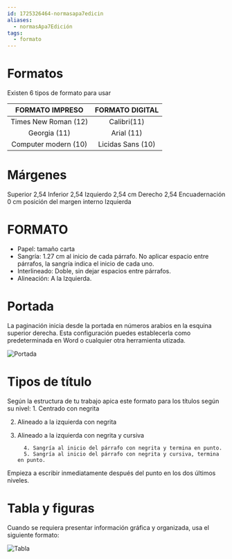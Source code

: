 ```yaml
---
id: 1725326464-normasapa7edicin
aliases:
  - normasApa7Edición
tags:
  - formato
---
```


# Formatos

Existen 6 tipos de formato para usar

|FORMATO IMPRESO | FORMATO DIGITAL |
|:--------------:|:----------------:|
|Times New Roman (12)| Calibri(11)|
|Georgia (11)| Arial (11)|
|Computer modern (10) | Licidas Sans (10)|

# Márgenes

Superior 2,54  Inferior 2,54
Izquierdo 2,54 cm Derecho 2,54
Encuadernación 0 cm posición del margen interno Izquierda

# FORMATO

- Papel: tamaño carta
- Sangría: 1.27 cm al inicio de cada párrafo. No aplicar espacio entre párrafos, la sangría indica el inicio de cada uno.
- Interlineado: Doble, sin dejar espacios entre párrafos.
- Alineación: A la Izquierda.

# Portada

 La paginación inicia desde la portada en números arabios en la esquina superior derecha. Esta configuración puedes establecerla como predeterminada en Word o cualquier otra herramienta utizada.

![Portada](screenshot-1725327625225.png)

# Tipos de título

Según la estructura de tu trabajo apica este formato para los títulos según su nivel:
                1.    Centrado con negrita

2. Alineado a la izquierda con negrita
3. Alineado a la izquierda con negrita y cursiva

         4. Sangría al inicio del párrafo con negrita y termina en punto.
         5. Sangría al inicio del párrafo con negrita y cursiva, termina en punto.

Empieza a escribir inmediatamente después del punto en los dos últimos niveles.

# Tabla y figuras

Cuando se requiera presentar información gráfica y organizada, usa el siguiente formato:

![Tabla](screenshot-1725328233741.png)

